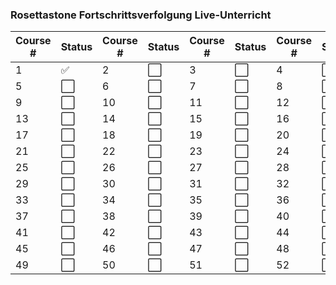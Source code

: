 

### Rosettastone Fortschrittsverfolgung Live-Unterricht

| Course # | Status | Course # | Status | Course # | Status | Course # | Status |
|----------|--------|----------|--------|----------|--------|----------|--------|
| 1        | ✅      | 2        | ⬜      | 3        | ⬜      | 4        | ⬜      |
| 5        | ⬜      | 6        | ⬜      | 7        | ⬜      | 8        | ⬜      |
| 9        | ⬜      | 10       | ⬜      | 11       | ⬜      | 12       | ⬜      |
| 13       | ⬜      | 14       | ⬜      | 15       | ⬜      | 16       | ⬜      |
| 17       | ⬜      | 18       | ⬜      | 19       | ⬜      | 20       | ⬜      |
| 21       | ⬜      | 22       | ⬜      | 23       | ⬜      | 24       | ⬜      |
| 25       | ⬜      | 26       | ⬜      | 27       | ⬜      | 28       | ⬜      |
| 29       | ⬜      | 30       | ⬜      | 31       | ⬜      | 32       | ⬜      |
| 33       | ⬜      | 34       | ⬜      | 35       | ⬜      | 36       | ⬜      |
| 37       | ⬜      | 38       | ⬜      | 39       | ⬜      | 40       | ⬜      |
| 41       | ⬜      | 42       | ⬜      | 43       | ⬜      | 44       | ⬜      |
| 45       | ⬜      | 46       | ⬜      | 47       | ⬜      | 48       | ⬜      |
| 49       | ⬜      | 50       | ⬜      | 51       | ⬜      | 52       | ⬜      |
